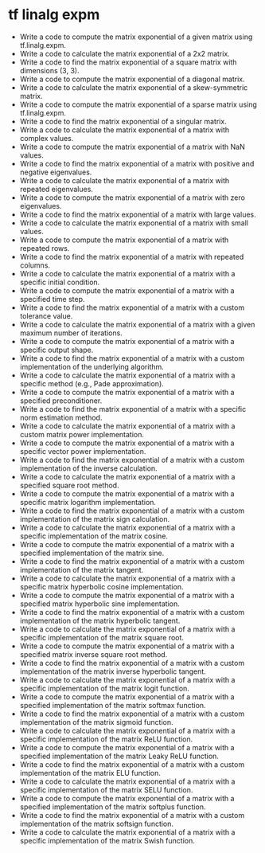 # tf linalg expm

- Write a code to compute the matrix exponential of a given matrix using tf.linalg.expm.
- Write a code to calculate the matrix exponential of a 2x2 matrix.
- Write a code to find the matrix exponential of a square matrix with dimensions (3, 3).
- Write a code to compute the matrix exponential of a diagonal matrix.
- Write a code to calculate the matrix exponential of a skew-symmetric matrix.
- Write a code to compute the matrix exponential of a sparse matrix using tf.linalg.expm.
- Write a code to find the matrix exponential of a singular matrix.
- Write a code to calculate the matrix exponential of a matrix with complex values.
- Write a code to compute the matrix exponential of a matrix with NaN values.
- Write a code to find the matrix exponential of a matrix with positive and negative eigenvalues.
- Write a code to calculate the matrix exponential of a matrix with repeated eigenvalues.
- Write a code to compute the matrix exponential of a matrix with zero eigenvalues.
- Write a code to find the matrix exponential of a matrix with large values.
- Write a code to calculate the matrix exponential of a matrix with small values.
- Write a code to compute the matrix exponential of a matrix with repeated rows.
- Write a code to find the matrix exponential of a matrix with repeated columns.
- Write a code to calculate the matrix exponential of a matrix with a specific initial condition.
- Write a code to compute the matrix exponential of a matrix with a specified time step.
- Write a code to find the matrix exponential of a matrix with a custom tolerance value.
- Write a code to calculate the matrix exponential of a matrix with a given maximum number of iterations.
- Write a code to compute the matrix exponential of a matrix with a specific output shape.
- Write a code to find the matrix exponential of a matrix with a custom implementation of the underlying algorithm.
- Write a code to calculate the matrix exponential of a matrix with a specific method (e.g., Pade approximation).
- Write a code to compute the matrix exponential of a matrix with a specified preconditioner.
- Write a code to find the matrix exponential of a matrix with a specific norm estimation method.
- Write a code to calculate the matrix exponential of a matrix with a custom matrix power implementation.
- Write a code to compute the matrix exponential of a matrix with a specific vector power implementation.
- Write a code to find the matrix exponential of a matrix with a custom implementation of the inverse calculation.
- Write a code to calculate the matrix exponential of a matrix with a specified square root method.
- Write a code to compute the matrix exponential of a matrix with a specific matrix logarithm implementation.
- Write a code to find the matrix exponential of a matrix with a custom implementation of the matrix sign calculation.
- Write a code to calculate the matrix exponential of a matrix with a specific implementation of the matrix cosine.
- Write a code to compute the matrix exponential of a matrix with a specified implementation of the matrix sine.
- Write a code to find the matrix exponential of a matrix with a custom implementation of the matrix tangent.
- Write a code to calculate the matrix exponential of a matrix with a specific matrix hyperbolic cosine implementation.
- Write a code to compute the matrix exponential of a matrix with a specified matrix hyperbolic sine implementation.
- Write a code to find the matrix exponential of a matrix with a custom implementation of the matrix hyperbolic tangent.
- Write a code to calculate the matrix exponential of a matrix with a specific implementation of the matrix square root.
- Write a code to compute the matrix exponential of a matrix with a specified matrix inverse square root method.
- Write a code to find the matrix exponential of a matrix with a custom implementation of the matrix inverse hyperbolic tangent.
- Write a code to calculate the matrix exponential of a matrix with a specific implementation of the matrix logit function.
- Write a code to compute the matrix exponential of a matrix with a specified implementation of the matrix softmax function.
- Write a code to find the matrix exponential of a matrix with a custom implementation of the matrix sigmoid function.
- Write a code to calculate the matrix exponential of a matrix with a specific implementation of the matrix ReLU function.
- Write a code to compute the matrix exponential of a matrix with a specified implementation of the matrix Leaky ReLU function.
- Write a code to find the matrix exponential of a matrix with a custom implementation of the matrix ELU function.
- Write a code to calculate the matrix exponential of a matrix with a specific implementation of the matrix SELU function.
- Write a code to compute the matrix exponential of a matrix with a specified implementation of the matrix softplus function.
- Write a code to find the matrix exponential of a matrix with a custom implementation of the matrix softsign function.
- Write a code to calculate the matrix exponential of a matrix with a specific implementation of the matrix Swish function.